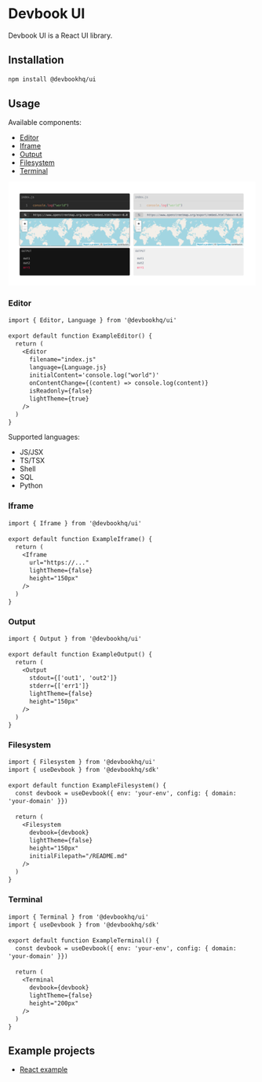 # Devbook UI
Devbook UI is a React UI library.

## Installation
```sh
npm install @devbookhq/ui
```

## Usage
Available components:
- [Editor](#editor)
- [Iframe](#iframe)
- [Output](#output)
- [Filesystem](#filesystem)
- [Terminal](#terminal)

![example](examples/example.png)

### Editor
```tsx
import { Editor, Language } from '@devbookhq/ui'

export default function ExampleEditor() {
  return (
    <Editor
      filename="index.js"
      language={Language.js}
      initialContent='console.log("world")'
      onContentChange={(content) => console.log(content)}
      isReadonly={false}
      lightTheme={true}
    />
  )
}
```

Supported languages:
* JS/JSX
* TS/TSX
* Shell
* SQL
* Python

### Iframe
```tsx
import { Iframe } from '@devbookhq/ui'

export default function ExampleIframe() {
  return (
    <Iframe
      url="https://..."
      lightTheme={false}
      height="150px"
    />
  )
}
```

### Output
```tsx
import { Output } from '@devbookhq/ui'

export default function ExampleOutput() {
  return (
    <Output
      stdout={['out1', 'out2']}
      stderr={['err1']}
      lightTheme={false}
      height="150px"
    />
  )
}
```

### Filesystem
```tsx
import { Filesystem } from '@devbookhq/ui'
import { useDevbook } from '@devbookhq/sdk'

export default function ExampleFilesystem() {
  const devbook = useDevbook({ env: 'your-env', config: { domain: 'your-domain' }})

  return (
    <Filesystem
      devbook={devbook}
      lightTheme={false}
      height="150px"
      initialFilepath="/README.md"
    />
  )
}
```

### Terminal
```tsx
import { Terminal } from '@devbookhq/ui'
import { useDevbook } from '@devbookhq/sdk'

export default function ExampleTerminal() {
  const devbook = useDevbook({ env: 'your-env', config: { domain: 'your-domain' }})

  return (
    <Terminal
      devbook={devbook}
      lightTheme={false}
      height="200px"
    />
  )
}
```

## Example projects
* [React example](examples/react-app)
